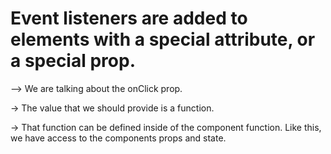 # Event listeners are added to elements with a special attribute, or a special prop.

--> We are talking about the onClick prop.

-> The value that we should provide is a function.

-> That function can be defined inside of the component function. Like this, we have access to the components props and state.
